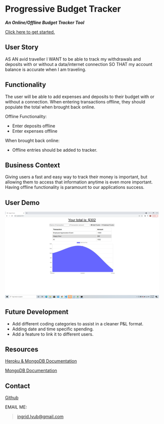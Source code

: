 # Progressive Budget Tracker

***An Online/Offline Budget Tracker Tool***

[Click here to get started.](https://business-budget-tracker-app.herokuapp.com/)

## User Story

AS AN avid traveller
I WANT to be able to track my withdrawals and deposits with or without a data/internet connection
SO THAT my account balance is accurate when I am traveling.

## Functionality

The user will be able to add expenses and deposits to their budget with or without a connection. When entering transactions offline, they should populate the total when brought back online.

Offline Functionality:

* Enter deposits offline
* Enter expenses offline

When brought back online:

* Offline entries should be added to tracker.

## Business Context

Giving users a fast and easy way to track their money is important, but allowing them to access that information anytime is even more important. Having offline functionality is paramount to our applications success.

## User Demo

![img](./public/images/budget_tracker_image.png)

## Future Development

* Add different coding categories to assist in a cleaner P&L format.
* Adding date and time specific spending.
* Add a feature to link it to different users.

## Resources

[Heroku & MongoDB Documentation](https://developer.mongodb.com/how-to/use-atlas-on-heroku/)

[MongoDB Documentation](https://docs.mongodb.com/)

## Contact

[Github](https://github.com/ilyublinsky)


EMAIL ME:

> ingrid.lyub@gmail.com
